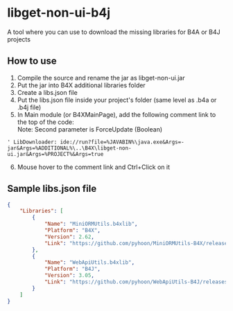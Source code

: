 # libget-non-ui-b4j
A tool where you can use to download the missing libraries for B4A or B4J projects

## How to use
1. Compile the source and rename the jar as libget-non-ui.jar
2. Put the jar into B4X additional libraries folder
3. Create a libs.json file
4. Put the libs.json file inside your project's folder (same level as .b4a or .b4j file)
5. In Main module (or B4XMainPage), add the following comment link to the top of the code:\
   Note: Second parameter is ForceUpdate (Boolean)
```
' LibDownloader: ide://run?file=%JAVABIN%\java.exe&Args=-jar&Args=%ADDITIONAL%\..\B4X\libget-non-ui.jar&Args=%PROJECT%&Args=true
```
6. Mouse hover to the comment link and Ctrl+Click on it

## Sample libs.json file
```json
{
    "Libraries": [
        {
            "Name": "MiniORMUtils.b4xlib",
            "Platform": "B4X",
            "Version": 2.62,
            "Link": "https://github.com/pyhoon/MiniORMUtils-B4X/releases/download/v2.62/MiniORMUtils.b4xlib"
        },
        {
            "Name": "WebApiUtils.b4xlib",
            "Platform": "B4J",
            "Version": 3.05,
            "Link": "https://github.com/pyhoon/WebApiUtils-B4J/releases/download/v3.05/WebApiUtils.b4xlib"
        }        
    ]
}
```
